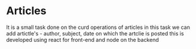 # Articles


It is a small task done on  the curd operations of articles 
in this task we can add artictle's - author, subject, date on which the artclie is posted 
this is developed using  react for  front-end and node on the backend
